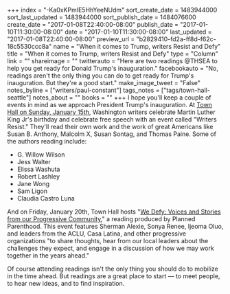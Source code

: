 +++
index = "-Ka0xKPmIE5HhYeeNUdm"
sort_create_date = 1483944000
sort_last_updated = 1483944000
sort_publish_date = 1484076600
create_date = "2017-01-08T22:40:00-08:00"
publish_date = "2017-01-10T11:30:00-08:00"
date = "2017-01-10T11:30:00-08:00"
last_updated = "2017-01-08T22:40:00-08:00"
preview_url = "b2829410-fd2a-ff8d-f62c-18c5530ccc8a"
name = "When it comes to Trump, writers Resist and Defy"
title = "When it comes to Trump, writers Resist and Defy"
type = "Column"
link = ""
shareimage = ""
twitterauto = "Here are two readings @THSEA to help you get ready for Donald Trump's inauguration."
facebookauto = "No, readings aren't the only thing you can do to get ready for Trump's inauguration. But they're a good start."
make_image_tweet = "False"
notes_byline = ["writers/paul-constant"]
tags_notes = ["tags/town-hall-seattle"]
notes_about = ""
books = ""
+++
I hope you'll keep a couple of events in mind as we approach President Trump's inauguration. At [Town Hall on Sunday, January 15th](http://townhall.strangertickets.com/events/39723606/writers-resist-a-celebration-of-free-speech?_ga=1.177824679.364931875.1436115723), Washington writers celebrate Martin Luther King Jr's birthday and celebrate free speech with an event called "Writers Resist." They'll read their own work and the work of great Americans like Susan B. Anthony, Malcolm X, Susan Sontag, and Thomas Paine. Some of the authors reading include:

* G. Willow Wilson
* Jess Walter
* Elissa Washuta
* Robert Lashley
* Jane Wong
* Sam Ligon
* Claudia Castro Luna

And on Friday, January 20th, Town Hall hosts "[We Defy: Voices and Stories from our Progressive Community](http://www.strangertickets.com/events/39288979/post-election-town-hall)," a reading produced by Planned Parenthood. This event features Sherman Alexie, Sonya Renee, Ijeoma Oluo, and leaders from the ACLU, Casa Latina, and other progressive organizations "to share thoughts, hear from our local leaders about the challenges they expect, and engage in a discussion of how we may work together in the years ahead."

Of course attending readings isn't the only thing you should do to mobilize in the time ahead. But readings are a great place to start — to meet people, to hear new ideas, and to find inspiration.